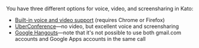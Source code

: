 You have three different options for voice, video, and screensharing in Kato:

- [Built-in voice and video support](/articles/en/voice-video/video-voice-calling) (requires Chrome or Firefox)
- [UberConference](/articles/en/voice-video/uberconference-integration)&#8212;no video, but excellent voice and screensharing
- [Google Hangouts](/articles/en/voice-video/google-hangouts-integration)&#8212;note that it's not possible to use both gmail.com accounts and Google Apps accounts in the same call
